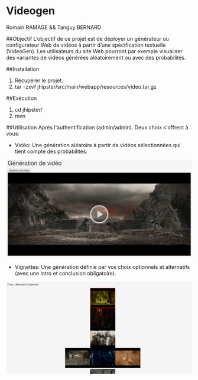 # Videogen

Romain RAMAGE && Tanguy BERNARD

##Objectif
L’objectif de ce projet est de déployer un générateur ou configurateur Web de vidéos à partir d’une spécification textuelle (VideoGen). Les utilisateurs du site Web pourront par exemple visualiser des variantes de vidéos générées aléatoirement ou avec des probabilités. 


##Installation
1. Récupérer le projet.
2. tar -zxvf jhipster/src/main/webapp/resources/video.tar.gz

##Exécution
1. cd jhipster/
2. mvn

##Utilisation
Après l'authentification (admin/admin). Deux choix s'offrent à vous:
- Vidéo: Une génération aléatoire à partir de vidéos sélectionnées qui tient compte des probabilités.

![alt text](screenshot1.png "Aléatoire")

- Vignettes: Une génération définie par vos choix optionnels et alternatifs (avec une intro et conclusion obligatoire).

![alt text](screenshot2.png "Vignettes")



